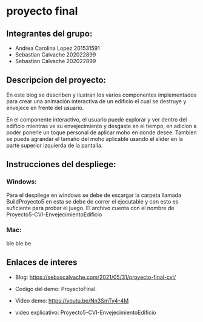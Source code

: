 # proyecto final
<h2>Integrantes del grupo:</h2>
 
 - Andrea Carolina Lopez 201531591
 - Sebastian Calvache 202022899
 - Sebastian Calvache 202022899
 
 <h2> Descripcion del proyecto:</h2>
 En este blog se describen y ilustran los varios componentes implementados para crear una animación interactiva de un edificio el cual se destruye y envejece en frente del   usuario.

En el componente interactivo, el usuario puede explorar y ver dentro del edificio mientras ve su envejecimiento y desgaste en el tiempo, en adicion a poder ponerle un toque personal de aplicar moho en donde desee. Tambien se puede agrandar el tamaño del moho aplicable usando el slider en la parte superior izquierda de la pantalla.
 
<h2>Instrucciones del despliege:</h2> 
<h3>Windows:</h3>
Para el despliege en windows se debe de escargar la carpeta llamada BuildProyecto5 en esta se debe de correr el ejecutable y con esto es suficiente para probar el juego. El archivo cuenta con el nombre de Proyecto5-CVI-EnvejecimientoEdificio
<h3>Mac:</h3>
  ble ble be
<h2>Enlaces de interes</h2> 

- Blog: https://sebascalvache.com/2021/05/31/proyecto-final-cvi/

- Codigo del demo: ProyectoFinal.

- Video demo: https://youtu.be/Nn3SmTy4-4M
 
- video explicativo: Proyecto5-CVI-EnvejecimientoEdificio
 
